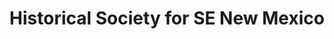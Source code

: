 ---
layout: repo
title: "Historical Society for SE New Mexico"
id: 24428
permalink: repos/24428/
---